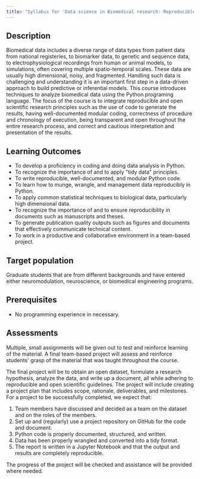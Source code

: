 ```yaml
---
title: "Syllabus for 'Data science in Biomedical research: Reproducible quantitative analytics and pipelines'"
---
```


## Description

Biomedical data includes a diverse range of data types from patient data from
national registeries, to biomarker data, to genetic and sequence data, to
electrophysiological recordings from human or animal models, to simulations,
often covering multiple spatio-temporal scales. These data are usually high
dimensional, noisy, and fragmented. Handling such data is challenging and
understanding it is an important first step in a data-driven approach to build
predictive or inferential models. This course introduces techniques to analyze
biomedical data using the Python programing language. The focus of the course
is to integrate reproducible and open scientific research principles such as
the use of code to generate the results, having well-documented modular coding,
correctness of procedure and chronology of execution, being transparent and open
throughout the entire research process, and correct and cautious interpretation
and presentation of the results.

## Learning Outcomes

- To develop a proficiency in coding and doing data analysis in Python.
- To recognize the importance of and to apply "tidy data" principles.
- To write reproducible, well-documented, and modular Python code.
- To learn how to munge, wrangle, and management data reproducibly in Python.
- To apply common statistical techniques to biological data, particularly high
dimensional data.
- To recognize the importance of and to ensure reproducibility in documents such
as manuscripts and theses.
- To generate publication quality outputs such as figures and documents that
effectively communicate technical content.
- To work in a productive and collaborative environment in a team-based project.

## Target population

Graduate students that are from different backgrounds and have entered either
neuromodulation, neuroscience, or biomedical engineering programs.

## Prerequisites

- No programming experience in necessary.

## Assessments

Multiple, small assignments will be given out to test and reinforce learning of
the material. A final team-based project will assess and reinforce students' 
grasp of the material that was taught throughout the course.

The final project will be to obtain an open dataset, formulate a research
hypothesis, analyze the data, and write up a document, all while adhering to
reproducible and open scientific guidelines. The project will include creating a
project plan that includes scope, rationale, deliverables, and milestones. For a
project to be successfully completed, we expect that:

1. Team members have discussed and decided as a team on the dataset and on the
roles of the members.
1. Set up and (regularly) use a project repository on GitHub for the code and
document.
1. Python code is properly documented, structured, and written.
1. Data has been properly wrangled and converted into a tidy format.
1. The report is written in a Jupyter Notebook and that the output and results
are completely reproducible.

The progress of the project will be checked and assistance will be provided
where needed.

